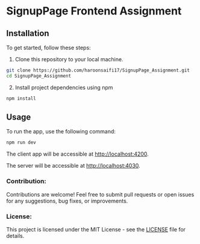 # SignupPage Frontend Assignment

## Installation

To get started, follow these steps:

1. Clone this repository to your local machine.

```bash
git clone https://github.com/haroonsaifi17/SignupPage_Assignment.git
cd SignupPage_Assignment
```

2. Install project dependencies using npm

```bash
npm install
```

## Usage

To run the app, use the following command:

```bash
npm run dev
```

The client app will be accessible at [http://localhost:4200](http://localhost:4200).

The server will be accessible at [http://localhost:4030](http://localhost:4030).


### Contribution:

Contributions are welcome! Feel free to submit pull requests or open issues for any suggestions, bug fixes, or improvements.

### License:

This project is licensed under the MIT License - see the [LICENSE](LICENSE) file for details.

